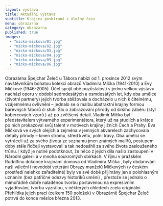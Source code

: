 ```yaml
---
layout: vystava
title: Aktuální výstava
subtitle: Krajina posbíraná z úložny času
menu: obrazarna
category: obrazarna
published: true
images: 
  - "micko-mickova/01.jpg"
  - "micko-mickova/02.jpg"
  - "micko-mickova/03.jpg"
  - "micko-mickova/04.jpg"
  - "micko-mickova/05.jpg"
  - "micko-mickova/06.jpg"
---
```

Obrazárna  Špejchar Želeč u Tábora nabízí od 1. prosince 2012 svým návštěvníkům bohatou kolekci obrazů  Vladimíra Míčka (1941-2010) a  Evy Míčkové (1946-2005). 
Účel spojit obě pozůstalosti v jednu velkou výstavu nachází oporu v období sedmdesátých a osmdesátých let, kdy oba umělce (životní partnery) jejich tvorba sbližovala a docházelo u nich k čitelnému, vzájemnému ovlivnění – jednalo se o malbu abstraktní krajiny formou barevných fáborů či stuh. Šlo o zobrazování přírody od širšího záběru (styl kobercových vzorů ) až po zvětšený detail.
Vladimír Míčko byl představitelem výtvarného experimentátora, který už na studiích a  krátce po nich prokazoval svůj talent v motivech krajiny jižních Čech a Prahy. Eva Míčková ve svých olejích a zejména v jemných akvarelech zachycovala detaily přírody – kmen stromu, střed květu, polní trávy.
Oba umělci se vytráceli už za svého života ze seznamu jmen známých malířů, postupem doby stále řidčeji vystavovali a tak nedosáhli za svého života  zaslouženého trůnu.
I když je nutné podotknout, že něco z jejich díla našlo zastoupení v Národní galerii a v mnoha soukromých sbírkách. V říjnu v pražském Rudolfinu dokonce krajinami domova od Vladimíra Míčka , byly obdarováni naši váleční i novodobí veteráni
Obrazy manželů Míčkových (v českém prostředí nelehko zařaditelné) byly ve své době přijímány  jen s polohlasným uznáním (bez patřičné odezvy historiků umění) , přestože se jednalo o mimořádně dobře naladěnou tvorbu postavenou na expresivním vyjadřování, tvorbu vyzrálou, v některých ohledech zcela originální.
Přehlídka  jejich prací (celkem 150 položek) v Obrazárně  Špejchar Želeč potrvá do konce měsíce března 2013.
